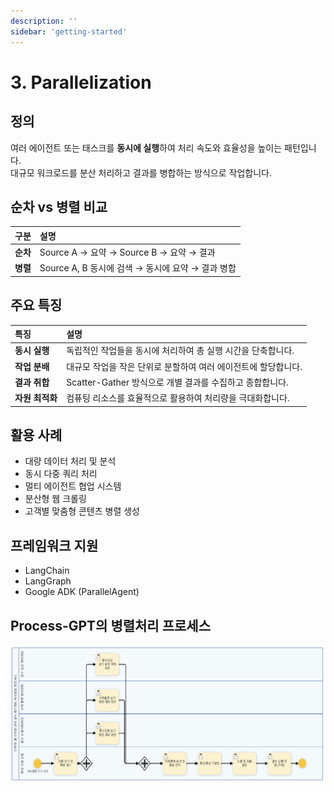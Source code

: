 ```yaml
---
description: ''
sidebar: 'getting-started'
---
```


# 3. Parallelization

## 정의

여러 에이전트 또는 태스크를 **동시에 실행**하여 처리 속도와 효율성을 높이는 패턴입니다.  
대규모 워크로드를 분산 처리하고 결과를 병합하는 방식으로 작업합니다. 

## 순차 vs 병렬 비교

| 구분 | 설명 |
| :--- | :--- |
| **순차** | Source A → 요약 → Source B → 요약 → 결과 |
| **병렬** | Source A, B 동시에 검색 → 동시에 요약 → 결과 병합 |

## 주요 특징

| 특징 | 설명 |
| :--- | :--- |
| **동시 실행** | 독립적인 작업들을 동시에 처리하여 총 실행 시간을 단축합니다. |
| **작업 분배** | 대규모 작업을 작은 단위로 분할하여 여러 에이전트에 할당합니다. |
| **결과 취합** | Scatter-Gather 방식으로 개별 결과를 수집하고 종합합니다. |
| **자원 최적화** | 컴퓨팅 리소스를 효율적으로 활용하여 처리량을 극대화합니다. |



## 활용 사례

* 대량 데이터 처리 및 분석  
* 동시 다중 쿼리 처리  
* 멀티 에이전트 협업 시스템  
* 분산형 웹 크롤링  
* 고객별 맞춤형 콘텐츠 병렬 생성  

## 프레임워크 지원

* LangChain  
* LangGraph  
* Google ADK (ParallelAgent)  

## Process-GPT의 병렬처리 프로세스

![](../../../uengine-image/process-gpt/design-pattern/3.Parallelization.png)


